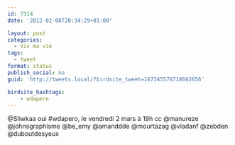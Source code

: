 ```yaml
---
id: 7314
date: '2012-02-08T20:34:29+01:00'

layout: post
categories:
  - Vis ma vie
tags:
  - tweet
format: status
publish_social: no
guid: 'http://tweets.local/?birdsite_tweet=167345578718662656'

birdsite_hashtags:
    - wdapero
---
```


@Sliwkaa oui #wdapero, le vendredi 2 mars à 19h cc @manureze @johnsgraphisme @be\_emy @amanddde @mourtazag @vladanf @zebden @duboutdesyeux